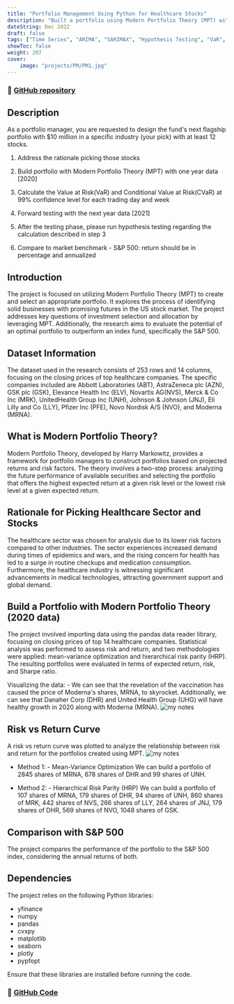```yaml
---
title: "Portfolio Management Using Python for Healthcare Stocks"
description: "Built a portfolio using Modern Portfolio Theory (MPT) with one-year data [2020], calculated Value at Risk (VaR) and Conditional Value at Risk (CVaR) at a 99% confidence level for each trading day and week, forward tested the portfolio with the next year's data [2021], conducted hypothesis testing on the calculation described in step 3, and compared the results to the market benchmark - S&P 500, with returns presented in percentage and annualized."
dateString: Dec 2022
draft: false
tags: ["Time Series", "ARIMA", "SARIMAX", "Hypothesis Testing", "VaR", "CVaR", "Portfolio Management", "Healthcare", "Finance"]
showToc: false
weight: 207
cover:
    image: "projects/PM/PM1.jpg"
--- 
```

### 🔗 [GitHub repository](https://github.com/Abhiashu10/Portfolio_Management_Python_Healthcare_Stocks.git)

## Description
As a portfolio manager, you are requested to design the fund's next flagship portfolio with $10 million in a specific industry (your pick) with at least 12 stocks.

1. Address the rationale picking those stocks 

2. Build portfolio with Modern Portfolio Theory (MPT) with one year data [2020] 

3. Calculate the Value at Risk(VaR) and Conditional Value at Risk(CVaR) at 99% confidence level for each  trading day and week

4. Forward testing with the next year data [2021]

5. After the testing phase, please run hypothesis testing regarding the calculation described in step 3  

6. Compare to market benchmark - S&P 500: return should be in percentage and annualized


## Introduction

The project is focused on utilizing Modern Portfolio Theory (MPT) to create and select an appropriate portfolio. It explores the process of identifying solid businesses with promising futures in the US stock market. The project addresses key questions of investment selection and allocation by leveraging MPT. Additionally, the research aims to evaluate the potential of an optimal portfolio to outperform an index fund, specifically the S&P 500.

## Dataset Information

The dataset used in the research consists of 253 rows and 14 columns, focusing on the closing prices of top healthcare companies. The specific companies included are Abbott Laboratories (ABT), AstraZeneca plc (AZN), GSK plc (GSK), Elevance Health Inc (ELV), Novartis AG(NVS), Merck & Co Inc (MRK), UnitedHealth Group Inc (UNH), Johnson & Johnson (JNJ), Eli Lilly and Co (LLY), Pfizer Inc (PFE), Novo Nordisk A/S (NVO), and Moderna (MRNA).

## What is Modern Portfolio Theory?

Modern Portfolio Theory, developed by Harry Markowitz, provides a framework for portfolio managers to construct portfolios based on projected returns and risk factors. The theory involves a two-step process: analyzing the future performance of available securities and selecting the portfolio that offers the highest expected return at a given risk level or the lowest risk level at a given expected return.

## Rationale for Picking Healthcare Sector and Stocks

The healthcare sector was chosen for analysis due to its lower risk factors compared to other industries. The sector experiences increased demand during times of epidemics and wars, and the rising concern for health has led to a surge in routine checkups and medication consumption. Furthermore, the healthcare industry is witnessing significant advancements in medical technologies, attracting government support and global demand.

## Build a Portfolio with Modern Portfolio Theory (2020 data)

The project involved importing data using the pandas data reader library, focusing on closing prices of top 14 healthcare companies. Statistical analysis was performed to assess risk and return, and two methodologies were applied: mean-variance optimization and hierarchical risk parity (HRP). The resulting portfolios were evaluated in terms of expected return, risk, and Sharpe ratio.

Visualizing the data: - We can see that the revelation of the vaccination has caused the price of Moderna's shares, MRNA, to skyrocket. Additionally, we can see that Danaher Corp (DHR) and United Health Group (UHG) will have healthy growth in 2020 along with Moderna (MRNA).
![my notes](/projects/PM/PM2.png)

## Risk vs Return Curve
A risk vs return curve was plotted to analyze the relationship between risk and return for the portfolios created using MPT.
![my notes](/projects/PM/PM3.png)

- Method 1: - Mean-Variance Optimization
We can build a portfolio of 2845 shares of MRNA, 678 shares of DHR and 99 shares of UNH. 

- Method 2: - Hierarchical Risk Parity (HRP)
We can build a portfolio of 107 shares of MRNA, 179 shares of DHR, 94 shares of UNH, 860 shares of MRK, 442 shares of NVS, 266 shares of LLY, 264 shares of JNJ, 179 shares of DHR, 569 shares of NVO, 1048 shares of GSK.


## Comparison with S&P 500

The project compares the performance of the portfolio to the S&P 500 index, considering the annual returns of both.

## Dependencies

The project relies on the following Python libraries:

- yfinance
- numpy
- pandas
- cvxpy
- matplotlib
- seaborn
- plotly
- pypfopt

Ensure that these libraries are installed before running the code.

### 🔗 [GitHub Code](https://github.com/Abhiashu10/Portfolio_Management_Python_Healthcare_Stocks/blob/07be44f91fe0e9a08de298627511d52d40233811/Portfolio%20Management%20Using%20python%20for%20healthcare%20stocks.ipynb)


